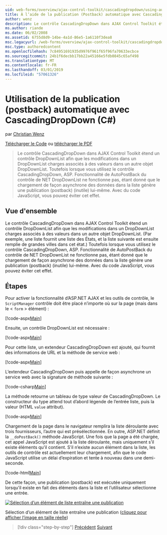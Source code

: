 ```yaml
---
uid: web-forms/overview/ajax-control-toolkit/cascadingdropdown/using-auto-postback-with-cascadingdropdown-cs
title: À l’aide de la publication (Postback) automatique avec CascadingDropDown (C#) | Microsoft Docs
author: wenz
description: Le contrôle CascadingDropDown dans AJAX Control Toolkit étend un contrôle DropDownList afin que les modifications dans un DropDownList charges associés à des valeurs dans anoth...
ms.author: riande
ms.date: 06/02/2008
ms.assetid: 6755d8d9-14be-4a1d-86e5-1a6110f3dea8
msc.legacyurl: /web-forms/overview/ajax-control-toolkit/cascadingdropdown/using-auto-postback-with-cascadingdropdown-cs
msc.type: authoredcontent
ms.openlocfilehash: 7c84951691935d9976f961f65f96fa70633ecbce
ms.sourcegitcommit: 24b1f6decbb17bb22a45166e5fdb0845c65af498
ms.translationtype: MT
ms.contentlocale: fr-FR
ms.lasthandoff: 03/01/2019
ms.locfileid: "57061326"
---
```

<a name="using-auto-postback-with-cascadingdropdown-c"></a>Utilisation de la publication (postback) automatique avec CascadingDropDown (C#)
====================
par [Christian Wenz](https://github.com/wenz)

[Télécharger le Code](http://download.microsoft.com/download/9/0/7/907760b1-2c60-4f81-aeb6-ca416a573b0d/cascadingdropdown3.cs.zip) ou [télécharger le PDF](http://download.microsoft.com/download/2/d/c/2dc10e34-6983-41d4-9c08-f78f5387d32b/cascadingdropdown3CS.pdf)

> Le contrôle CascadingDropDown dans AJAX Control Toolkit étend un contrôle DropDownList afin que les modifications dans un DropDownList charges associés à des valeurs dans un autre objet DropDownList. Toutefois lorsque vous utilisez le contrôle CascadingDropDown, ASP. Fonctionnalité de AutoPostBack du contrôle de NET DropDownList ne fonctionne pas, étant donné que le chargement de façon asynchrone des données dans la liste génère une publication (postback) (inutile) lui-même. Avec du code JavaScript, vous pouvez éviter cet effet.


## <a name="overview"></a>Vue d'ensemble

Le contrôle CascadingDropDown dans AJAX Control Toolkit étend un contrôle DropDownList afin que les modifications dans un DropDownList charges associés à des valeurs dans un autre objet DropDownList. (Par exemple, une liste fournit une liste des États, et la liste suivante est ensuite remplie de grandes villes dans cet état.) Toutefois lorsque vous utilisez le contrôle CascadingDropDown, ASP. Fonctionnalité de AutoPostBack du contrôle de NET DropDownList ne fonctionne pas, étant donné que le chargement de façon asynchrone des données dans la liste génère une publication (postback) (inutile) lui-même. Avec du code JavaScript, vous pouvez éviter cet effet.

## <a name="steps"></a>Étapes

Pour activer la fonctionnalité d’ASP.NET AJAX et les outils de contrôle, le `ScriptManager` contrôle doit être placé n’importe où sur la page (mais dans le &lt; `form` &gt; élément) :

[!code-aspx[Main](using-auto-postback-with-cascadingdropdown-cs/samples/sample1.aspx)]

Ensuite, un contrôle DropDownList est nécessaire :

[!code-aspx[Main](using-auto-postback-with-cascadingdropdown-cs/samples/sample2.aspx)]

Pour cette liste, un extendeur CascadingDropDown est ajouté, qui fournit des informations de URL et la méthode de service web :

[!code-aspx[Main](using-auto-postback-with-cascadingdropdown-cs/samples/sample3.aspx)]

L’extendeur CascadingDropDown puis appelle de façon asynchrone un service web avec la signature de méthode suivante :

[!code-csharp[Main](using-auto-postback-with-cascadingdropdown-cs/samples/sample4.cs)]

La méthode retourne un tableau de type valeur de CascadingDropDown. Le constructeur du type attend tout d’abord légende de l’entrée liste, puis la valeur (HTML `value` attribut).

[!code-aspx[Main](using-auto-postback-with-cascadingdropdown-cs/samples/sample5.aspx)]

Chargement de la page dans le navigateur remplira la liste déroulante avec trois fournisseurs, l’autre qui est présélectionnée. En outre, ASP.NET définit la `__doPostBack()` méthode JavaScript. Une fois que la page a été chargée, cet appel JavaScript est ajouté à la liste déroulante, mais uniquement s’il existe éléments qu’il contient. S’il n’existe aucun élément dans la liste, les outils de contrôle est actuellement leur chargement, afin que le code JavaScript utilise un délai d’expiration et tente à nouveau dans une demi-seconde.

[!code-html[Main](using-auto-postback-with-cascadingdropdown-cs/samples/sample6.html)]

De cette façon, une publication (postback) est exécutée uniquement lorsqu’il existe en fait des éléments dans la liste et l’utilisateur sélectionne une entrée.


[![Sélection d’un élément de liste entraîne une publication](using-auto-postback-with-cascadingdropdown-cs/_static/image2.png)](using-auto-postback-with-cascadingdropdown-cs/_static/image1.png)

Sélection d’un élément de liste entraîne une publication ([cliquez pour afficher l’image en taille réelle](using-auto-postback-with-cascadingdropdown-cs/_static/image3.png))

> [!div class="step-by-step"]
> [Précédent](presetting-list-entries-with-cascadingdropdown-cs.md)
> [Suivant](filling-a-list-using-cascadingdropdown-vb.md)
